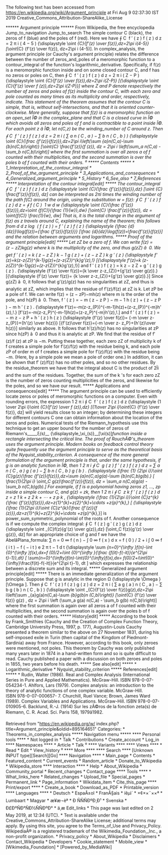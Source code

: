 The following text has been accessed from https://en.wikipedia.org/wiki/Argument_principle at Fri Aug 9 02:37:30 IST 2019
Creative_Commons_Attribution-ShareAlike_License





















****** Argument principle ******
From Wikipedia, the free encyclopedia
Jump_to_navigation Jump_to_search
The simple contour C (black), the zeros of f (blue) and the poles of f (red).
Here we have         &#x222E;       C   &#x2061;     f &#x2032;  ( z )   f ( z
)     d z = 2 &#x03C0; i ( 4 &#x2212; 5 )   {\displaystyle \oint _{C}{f'(z)
\over f(z)}\,dz=2\pi i(4-5)}  [\oint_{C} {f'(z) \over f(z)}\, dz=2\pi i (4-5)].
In complex_analysis, the argument principle (or Cauchy's argument principle)
relates the difference between the number of zeros_and_poles of a meromorphic
function to a contour_integral of the function's logarithmic_derivative.
Specifically, if f(z) is a meromorphic function inside and on some closed
contour C, and f has no zeros or poles on C, then
             &#x222E;       C   &#x2061;     f &#x2032;  ( z )   f ( z )     d
      z = 2 &#x03C0; i ( Z &#x2212; P )   {\displaystyle \oint _{C}{f'(z) \over
      f(z)}\,dz=2\pi i(Z-P)}  [{\displaystyle \oint _{C}{f'(z) \over f
      (z)}\,dz=2\pi i(Z-P)}]
where Z and P denote respectively the number of zeros and poles of f(z) inside
the contour C, with each zero and pole counted as many times as its
multiplicity and order, respectively, indicate. This statement of the theorem
assumes that the contour C is simple, that is, without self-intersections, and
that it is oriented counter-clockwise.
More generally, suppose that f(z) is a meromorphic function on an open_set Î©
in the complex_plane and that C is a closed curve in Î© which avoids all zeros
and poles of f and is contractible to a point inside Î©. For each point z â
Î©, let n(C,z) be the winding_number of C around z. Then
             &#x222E;       C   &#x2061;     f &#x2032;  ( z )   f ( z )     d
      z = 2 &#x03C0; i  (   &#x2211;  a   n ( C , a ) &#x2212;  &#x2211;  b   n
      ( C , b )  )    {\displaystyle \oint _{C}{\frac {f'(z)}{f(z)}}\,dz=2\pi
      i\left(\sum _{a}n(C,a)-\sum _{b}n(C,b)\right)}  [\oint_{C} \frac{f'(z)}{f
      (z)}\, dz = 2\pi i \left(\sum_a n(C,a) - \sum_b n(C,b)\right)]
where the first summation is over all zeros a of f counted with their
multiplicities, and the second summation is over the poles b of f counted with
their orders.
⁰
***** Contents *****
    * 1_Interpretation_of_the_contour_integral
    * 2_Proof_of_the_argument_principle
    * 3_Applications_and_consequences
    * 4_Generalized_argument_principle
    * 5_History
    * 6_See_also
    * 7_References
***** Interpretation of the contour integral[edit] *****
The contour_integral         &#x222E;       C   &#x2061;     f &#x2032;  ( z )
f ( z )     d z   {\displaystyle \oint _{C}{\frac {f'(z)}{f(z)}}\,dz}  [\oint_
{C} \frac{f'(z)}{f(z)}\, dz] can be interpreted as 2πi times the winding number
of the path f(C) around the origin, using the substitution w = f(z):
             &#x222E;       C   &#x2061;     f &#x2032;  ( z )   f ( z )     d
      z =     &#x222E;       f ( C )   &#x2061;   1 w    d w   {\displaystyle
      \oint _{C}{\frac {f'(z)}{f(z)}}\,dz=\oint _{f(C)}{\frac {1}{w}}\,dw}
      [\oint_{C} \frac{f'(z)}{f(z)}\, dz = \oint_{f(C)} \frac{1}{w}\, dw]
That is, it is the total change in the argument of f(z) as z travels around C,
explaining the name of the theorem; this follows from
           d  d z    log &#x2061; ( f ( z ) ) =     f &#x2032;  ( z )   f ( z )
      {\displaystyle {\frac {d}{dz}}\log(f(z))={\frac {f'(z)}{f(z)}}}  [\frac
      {d}{dz}\log(f(z))=\frac{f'(z)}{f(z)}]
and the relation between arguments and logarithms.
***** Proof of the argument principle[edit] *****
Let zZ be a zero of f. We can write f(z) = (z − zZ)kg(z) where k is the
multiplicity of the zero, and thus g(zZ) â  0. We get
          f &#x2032;  ( z ) = k ( z &#x2212;  z  Z    )  k &#x2212; 1   g ( z )
      + ( z &#x2212;  z  Z    )  k    g &#x2032;  ( z )     {\displaystyle f'
      (z)=k(z-z_{Z})^{k-1}g(z)+(z-z_{Z})^{k}g'(z)\,\!}  [{\displaystyle f'(z)=k
      (z-z_{Z})^{k-1}g(z)+(z-z_{Z})^{k}g'(z)\,\!}]
and
             f &#x2032;  ( z )   f ( z )    =   k  z &#x2212;  z  Z      +
      g &#x2032;  ( z )   g ( z )    .   {\displaystyle {f'(z) \over f(z)}={k
      \over z-z_{Z}}+{g'(z) \over g(z)}.}  [{\displaystyle {f'(z) \over f(z)}=
      {k \over z-z_{Z}}+{g'(z) \over g(z)}.}]
Since g(zZ) â  0, it follows that g'(z)/g(z) has no singularities at zZ, and
thus is analytic at zZ, which implies that the residue of f′(z)/f(z) at zZ
is k.
Let zP be a pole of f. We can write f(z) = (z − zP)−mh(z) where m is the order
of the pole, and h(zP) â  0. Then,
          f &#x2032;  ( z ) = &#x2212; m ( z &#x2212;  z  P    )  &#x2212; m
      &#x2212; 1   h ( z ) + ( z &#x2212;  z  P    )  &#x2212; m    h &#x2032;
      ( z )   .   {\displaystyle f'(z)=-m(z-z_{P})^{-m-1}h(z)+(z-z_{P})^{-m}h'
      (z)\,\!.}  [f'(z)=-m(z-z_P)^{-m-1}h(z)+(z-z_P)^{-m}h'(z)\,\!.]
and
             f &#x2032;  ( z )   f ( z )    =    &#x2212; m   z &#x2212;  z  P
      +     h &#x2032;  ( z )   h ( z )      {\displaystyle {f'(z) \over f(z)}=
      {-m \over z-z_{P}}+{h'(z) \over h(z)}}  [{f'(z)\over f(z)}={-m \over z-
      z_P}+{h'(z)\over h(z)}]
similarly as above. It follows that h′(z)/h(z) has no singularities at zP since
h(zP) â  0 and thus it is analytic at zP. We find that the residue of f′(z)/f
(z) at zP is −m.
Putting these together, each zero zZ of multiplicity k of f creates a simple
pole for f′(z)/f(z) with the residue being k, and each pole zP of order m of f
creates a simple pole for f′(z)/f(z) with the residue being −m. (Here, by a
simple pole we mean a pole of order one.) In addition, it can be shown that f′
(z)/f(z) has no other poles, and so no other residues.
By the residue_theorem we have that the integral about C is the product of 2Ïi
and the sum of the residues. Together, the sum of the k 's for each zero zZ is
the number of zeros counting multiplicities of the zeros, and likewise for the
poles, and so we have our result.
***** Applications and consequences[edit] *****
The argument principle can be used to efficiently locate zeros or poles of
meromorphic functions on a computer. Even with rounding errors, the expression
1  2 &#x03C0; i        &#x222E;       C   &#x2061;     f &#x2032;  ( z )   f
( z )     d z   {\displaystyle {1 \over 2\pi i}\oint _{C}{f'(z) \over f
(z)}\,dz}  [{1\over 2\pi i}\oint_{C} {f'(z) \over f(z)}\, dz] will yield
results close to an integer; by determining these integers for different
contours C one can obtain information about the location of the zeros and
poles. Numerical tests of the Riemann_hypothesis use this technique to get an
upper bound for the number of zeros of Riemann's_____&#x03BE;_(_s_)___
{\displaystyle_\xi_(s)}__[\xi(s)]_function inside a rectangle intersecting the
critical line.
The proof of RouchÃ©'s_theorem uses the argument principle.
Modern books on feedback control theory quite frequently use the argument
principle to serve as the theoretical basis of the Nyquist_stability_criterion.
A consequence of the more general formulation of the argument principle is
that, under the same hypothesis, if g is an analytic function in Î©, then
           1  2 &#x03C0; i        &#x222E;       C   &#x2061; g ( z )     f
      &#x2032;  ( z )   f ( z )     d z =  &#x2211;  a   n ( C , a ) g ( a )
      &#x2212;  &#x2211;  b   n ( C , b ) g ( b ) .   {\displaystyle {\frac {1}
      {2\pi i}}\oint _{C}g(z){\frac {f'(z)}{f(z)}}\,dz=\sum _{a}n(C,a)g(a)-\sum
      _{b}n(C,b)g(b).}  [ \frac{1}{2\pi i} \oint_C g(z)\frac{f'(z)}{f(z)}\, dz
      = \sum_a n(C,a)g(a) - \sum_b n(C,b)g(b).]
For example, if f is a polynomial having zeros z1, ..., zp inside a simple
contour C, and g(z) = zk, then
           1  2 &#x03C0; i        &#x222E;       C   &#x2061;  z  k       f
      &#x2032;  ( z )   f ( z )     d z =  z  1   k   +  z  2   k   + &#x22EF;
      +  z  p   k   ,   {\displaystyle {\frac {1}{2\pi i}}\oint _{C}z^{k}{\frac
      {f'(z)}{f(z)}}\,dz=z_{1}^{k}+z_{2}^{k}+\cdots +z_{p}^{k},}  [
      {\displaystyle {\frac {1}{2\pi i}}\oint _{C}z^{k}{\frac {f'(z)}{f
      (z)}}\,dz=z_{1}^{k}+z_{2}^{k}+\cdots +z_{p}^{k},}]
is power_sum_symmetric_polynomial of the roots of f.
Another consequence is if we compute the complex integral:
             &#x222E;       C   &#x2061; f ( z )     g &#x2032;  ( z )   g ( z
      )     d z   {\displaystyle \oint _{C}f(z){g'(z) \over g(z)}\,dz}
      [\oint_C f(z){g'(z) \over g(z)}\, dz]
for an appropriate choice of g and f we have the AbelâPlana_formula:
          &#x2211;  n = 0   &#x221E;   f ( n ) &#x2212;  &#x222B;  0   &#x221E;
      f ( x )  d x = f ( 0 )  /  2 + i  &#x222B;  0   &#x221E;      f ( i t )
      &#x2212; f ( &#x2212; i t )    e  2 &#x03C0; t   &#x2212; 1     d t
      {\displaystyle \sum _{n=0}^{\infty }f(n)-\int _{0}^{\infty }f(x)\,dx=f
      (0)/2+i\int _{0}^{\infty }{\frac {f(it)-f(-it)}{e^{2\pi t}-1}}\,dt}
      [  \sum_{n=0}^{\infty}f(n)-\int_{0}^{\infty}f(x)\,dx= f(0)/2+i\int_{0}^
      {\infty}\frac{f(it)-f(-it)}{e^{2\pi t}-1}\, dt ]
which expresses the relationship between a discrete sum and its integral.
***** Generalized argument principle[edit] *****
There is an immediate generalization of the argument principle. Suppose that g
is analytic in the region     &#x03A9;   {\displaystyle \Omega }  [\Omega ].
Then
             &#x222E;       C   &#x2061;     f &#x2032;  ( z )   f ( z )    g
      ( z )  d z = 2 &#x03C0; i  (   &#x2211;  a   g ( a ) n ( C , a ) &#x2212;
      &#x2211;  b   g ( b ) n ( C , b )  )    {\displaystyle \oint _{C}{f'(z)
      \over f(z)}g(z)\,dz=2\pi i\left(\sum _{a}g(a)n(C,a)-\sum _{b}g(b)n
      (C,b)\right)}  [\oint_{C} {f'(z) \over f(z)} g(z) \, dz = 2\pi i \left
      (\sum_a g(a) n(C,a) - \sum_b g(b) n(C,b)\right)]
where the first summation is again over all zeros a of f counted with their
multiplicities, and the second summation is again over the poles b of f counted
with their orders.
***** History[edit] *****
According to the book by Frank_Smithies (Cauchy and the Creation of Complex
Function Theory, Cambridge University Press, 1997, p. 177), Augustin-Louis
Cauchy presented a theorem similar to the above on 27 November 1831, during his
self-imposed exile in Turin (then capital of the Kingdom of Piedmont-Sardinia)
away from France. However, according to this book, only zeroes were mentioned,
not poles. This theorem by Cauchy was only published many years later in 1874
in a hand-written form and so is quite difficult to read. Cauchy published a
paper with a discussion on both zeroes and poles in 1855, two years before his
death.
***** See also[edit] *****
    * Logarithmic_derivative
    * Nyquist_stability_criterion
***** References[edit] *****
    * Rudin, Walter (1986). Real and Complex Analysis (International Series in
      Pure and Applied Mathematics). McGraw-Hill. ISBN 978-0-07-054234-1.
Ahlfors, Lars (1979). Complex analysis: an introduction to the theory of
analytic functions of one complex variable. McGraw-Hill. ISBN 978-0-07-000657-
7.
Churchill, Ruel Vance; Brown, James Ward (1989). Complex Variables and
Applications. McGraw-Hill. ISBN 978-0-07-010905-6.
Backlund, R.-J. (1914) Sur les zÃ©ros de la fonction zeta(s) de Riemann, C. R.
Acad. Sci. Paris 158, 1979â1982.

Retrieved from "https://en.wikipedia.org/w/
index.php?title=Argument_principle&oldid=895164651"
Categories:
    * Theorems_in_complex_analysis
***** Navigation menu *****
**** Personal tools ****
    * Not logged in
    * Talk
    * Contributions
    * Create_account
    * Log_in
**** Namespaces ****
    * Article
    * Talk
⁰
**** Variants ****
**** Views ****
    * Read
    * Edit
    * View_history
⁰
**** More ****
**** Search ****
[Unknown INPUT type][Search][Go]
**** Navigation ****
    * Main_page
    * Contents
    * Featured_content
    * Current_events
    * Random_article
    * Donate_to_Wikipedia
    * Wikipedia_store
**** Interaction ****
    * Help
    * About_Wikipedia
    * Community_portal
    * Recent_changes
    * Contact_page
**** Tools ****
    * What_links_here
    * Related_changes
    * Upload_file
    * Special_pages
    * Permanent_link
    * Page_information
    * Wikidata_item
    * Cite_this_page
**** Print/export ****
    * Create_a_book
    * Download_as_PDF
    * Printable_version
**** Languages ****
    * Deutsch
    * EspaÃ±ol
    * FranÃ§ais
    * íêµ­ì´
    * ×¢××¨××ª
    * Lumbaart
    * Magyar
    * æ¥æ¬èª
    * Ð ÑÑÑÐºÐ¸Ð¹
    * Svenska
    * Ð£ÐºÑÐ°ÑÐ½ÑÑÐºÐ°
    * ä¸­æ
Edit_links
    * This page was last edited on 2 May 2019, at 12:34 (UTC).
    * Text is available under the Creative_Commons_Attribution-ShareAlike
      License; additional terms may apply. By using this site, you agree to the
      Terms_of_Use and Privacy_Policy. WikipediaÂ® is a registered trademark of
      the Wikimedia_Foundation,_Inc., a non-profit organization.
    * Privacy_policy
    * About_Wikipedia
    * Disclaimers
    * Contact_Wikipedia
    * Developers
    * Cookie_statement
    * Mobile_view
    * [Wikimedia_Foundation]
    * [Powered_by_MediaWiki]
